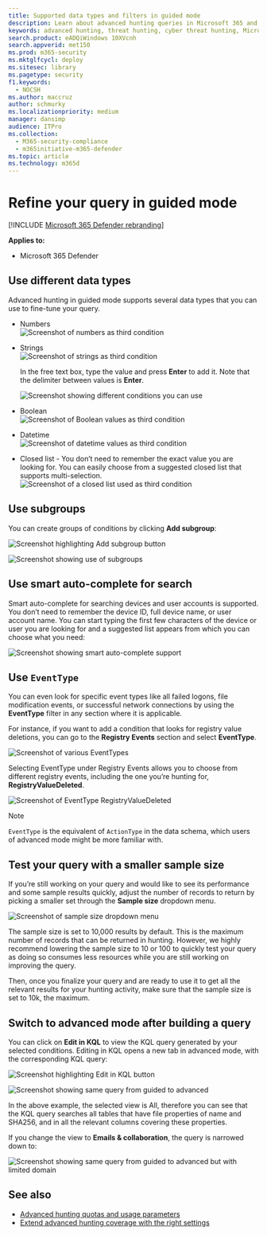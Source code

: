 ```yaml
---
title: Supported data types and filters in guided mode
description: Learn about advanced hunting queries in Microsoft 365 and how to use them to proactively find threats and weaknesses in your network
keywords: advanced hunting, threat hunting, cyber threat hunting, Microsoft 365 Defender, microsoft 365, m365, search, query, telemetry, custom detections, schema, kusto
search.product: eADQiWindows 10XVcnh
search.appverid: met150
ms.prod: m365-security
ms.mktglfcycl: deploy
ms.sitesec: library
ms.pagetype: security
f1.keywords: 
  - NOCSH
ms.author: maccruz
author: schmurky
ms.localizationpriority: medium
manager: dansimp
audience: ITPro
ms.collection: 
  - M365-security-compliance
  - m365initiative-m365-defender
ms.topic: article
ms.technology: m365d
---
```


# Refine your query in guided mode 

[!INCLUDE [Microsoft 365 Defender rebranding](../includes/microsoft-defender.md)]


**Applies to:**
- Microsoft 365 Defender


## Use different data types

Advanced hunting in guided mode supports several data types that you can use to fine-tune your query.

- Numbers<br>
![Screenshot of numbers as third condition](../../media/guided-hunting/data-numbers.png)

- Strings<br>
![Screenshot of strings as third condition](../../media/guided-hunting/data-strings.png)

   In the free text box, type the value and press **Enter** to add it. Note that the delimiter between values is **Enter**.<br>

   ![Screenshot showing different conditions you can use](../../media/guided-hunting/data-strings-2.png)

- Boolean<br>
![Screenshot of Boolean values as third condition](../../media/guided-hunting/boolean.png)


- Datetime<br>
![Screenshot of datetime values as third condition](../../media/guided-hunting/data-datetime.png)


- Closed list - You don’t need to remember the exact value you are looking for. You can easily choose from a suggested closed list that supports multi-selection.<br>
![Screenshot of a closed list used as third condition](../../media/guided-hunting/data-closed.png)


## Use subgroups
You can create groups of conditions by clicking **Add subgroup**:

![Screenshot highlighting Add subgroup button](../../media/guided-hunting/subgroup-1.png)

![Screenshot showing use of subgroups](../../media/guided-hunting/subgroup-2.png)

## Use smart auto-complete for search
Smart auto-complete for searching devices and user accounts is supported. 
You don’t need to remember the device ID, full device name, or user account name. You can start typing the first few characters of the device or user you are looking for and a suggested list appears from which you can choose what you need:

![Screenshot showing smart auto-complete support](../../media/guided-hunting/smart-auto.png)

## Use `EventType`
You can even look for specific event types like all failed logons, file modification events, or successful network connections by using the **EventType** filter in any section where it is applicable.

For instance, if you want to add a condition that looks for registry value deletions, you can go to the **Registry Events** section and select **EventType**.

![Screenshot of various EventTypes](../../media/guided-hunting/hunt-specific-events-1.png)

Selecting EventType under Registry Events allows you to choose from different registry events, including the one you’re hunting for, **RegistryValueDeleted**.

![Screenshot of EventType RegistryValueDeleted](../../media/guided-hunting/hunt-specific-events-2.png)

>[!NOTE] 
>`EventType` is the equivalent of `ActionType` in the data schema, which users of advanced mode might be more familiar with.

## Test your query with a smaller sample size
If you’re still working on your query and would like to see its performance and some sample results quickly, adjust the number of records to return by picking a smaller set through the **Sample size** dropdown menu. 
 
![Screenshot of sample size dropdown menu](../../media/guided-hunting/smaller-sample.png)

The sample size is set to 10,000 results by default. This is the maximum number of records that can be returned in hunting. However, we highly recommend lowering the sample size to 10 or 100 to quickly test your query as doing so consumes less resources while you are still working on improving the query.

Then, once you finalize your query and are ready to use it to get all the relevant results for your hunting activity, make sure that the sample size is set to 10k, the maximum.

## Switch to advanced mode after building a query
You can click on **Edit in KQL** to view the KQL query generated by your selected conditions. Editing in KQL opens a new tab in advanced mode, with the corresponding KQL query:

![Screenshot highlighting Edit in KQL button](../../media/guided-hunting/switch-to-advanced.png)

![Screenshot showing same query from guided to advanced](../../media/guided-hunting/switch-to-advanced-2.png)

In the above example, the selected view is All, therefore you can see that the KQL query searches all tables that have file properties of name and SHA256, and in all the relevant columns covering these properties. 

If you change the view to **Emails & collaboration**, the query is narrowed down to:

![Screenshot showing same query from guided to advanced but with limited domain](../../media/guided-hunting/switch-to-advanced-3.png)

## See also
 - [Advanced hunting quotas and usage parameters](advanced-hunting-limits.md)
 - [Extend advanced hunting coverage with the right settings](advanced-hunting-extend-data.md)